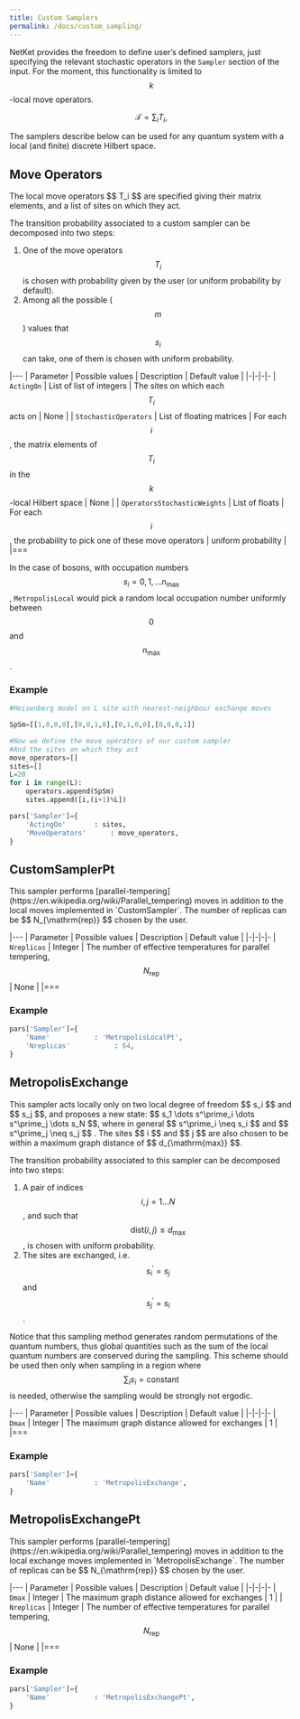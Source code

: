 ```yaml
---
title: Custom Samplers
permalink: /docs/custom_sampling/
---
```

NetKet provides the freedom to define user’s defined samplers, just specifying the relevant stochastic operators in the `Sampler` section of the input. For the moment, this functionality is limited to $$k$$-local move operators.

$$
\mathcal{T}= \sum_i T_i,
$$

The samplers describe below can be used for any quantum system with a local (and finite) discrete Hilbert space.

<h2 class="bg-primary">Move Operators</h2>
The local move operators $$ T_i $$ are specified giving their matrix elements, and a list of sites on which they act.

The transition probability associated to a custom sampler can be decomposed into two steps:

1. One of the move operators $$ T_i $$ is chosen with probability given by the user (or uniform probability by default).  
2. Among all the possible ($$ m $$) values that $$ s_i $$ can take, one of them is chosen with uniform probability.

|---
| Parameter | Possible values | Description | Default value |
|-|-|-|-
| `ActingOn` | List of list of integers  |  The sites on which each $$ T_i $$ acts on | None |
| `StochasticOperators` | List of floating matrices |  For each $$ i $$, the matrix elements of $$ T_i $$ in the $$ k $$-local Hilbert space | None |
| `OperatorsStochasticWeights` | List of floats |  For each $$ i $$, the probability to pick one of these move operators | uniform probability |
|===


In the case of bosons, with occupation numbers $$ s_i = 0, 1, \dots n_{\mathrm{max}} $$, `MetropolisLocal` would pick a random local occupation number uniformly between $$ 0 $$ and $$ n_{\mathrm{max}} $$.  


### Example
```python
#Heisenberg model on L site with nearest-neighbour exchange moves

SpSm=[[1,0,0,0],[0,0,1,0],[0,1,0,0],[0,0,0,1]]

#Now we define the move operators of our custom sampler
#And the sites on which they act
move_operators=[]
sites=[]
L=20
for i in range(L):
    operators.append(SpSm)
    sites.append([i,(i+1)%L])

pars['Sampler']={
    'ActingOn'       : sites,
    'MoveOperators'      : move_operators,
}
```

<h2 class="bg-primary">CustomSamplerPt</h2>
This sampler performs [parallel-tempering](https://en.wikipedia.org/wiki/Parallel_tempering) moves in addition to the local moves implemented in `CustomSampler`. The number of replicas can be $$ N_{\mathrm{rep}} $$ chosen by the user.

|---
| Parameter | Possible values | Description | Default value |
|-|-|-|-
| `Nreplicas` | Integer |  The number of effective temperatures for parallel tempering, $$ N_{\mathrm{rep}} $$ | None |
|===

### Example
```python
pars['Sampler']={
    'Name'           : 'MetropolisLocalPt',
    'Nreplicas'           : 64,
}
```

<h2 class="bg-primary">MetropolisExchange</h2>
This sampler acts locally only on two local degree of freedom $$ s_i $$ and $$ s_j $$, and proposes a new state: $$ s_1 \dots s^\prime_i \dots s^\prime_j \dots s_N $$,
where in general $$ s^\prime_i \neq s_i $$ and $$ s^\prime_j \neq s_j $$ . The sites $$ i $$ and $$ j $$ are also chosen to be within a maximum graph distance of $$ d_{\mathrm{max}} $$.

The transition probability associated to this sampler can be decomposed into two steps:

1. A pair of indices $$ i,j = 1\dots N $$, and such that $$ \mathrm{dist}(i,j) \leq d_{\mathrm{max}} $$, is chosen with uniform probability.   
2. The sites are exchanged, i.e. $$ s^\prime_i = s_j $$ and $$ s^\prime_j = s_i $$.

Notice that this sampling method generates random permutations of the quantum numbers, thus global quantities such as the sum of the local quantum numbers are conserved during the sampling.
This scheme should be used then only when sampling in a region where $$ \sum_i s_i = \mathrm{constant} $$ is needed, otherwise the sampling would be strongly not ergodic.  

|---
| Parameter | Possible values | Description | Default value |
|-|-|-|-
| `Dmax` | Integer | The maximum graph distance allowed for exchanges | 1 |
|===

### Example
```python
pars['Sampler']={
    'Name'           : 'MetropolisExchange',
}
```

<h2 class="bg-primary">MetropolisExchangePt</h2>
This sampler performs [parallel-tempering](https://en.wikipedia.org/wiki/Parallel_tempering) moves in addition to
the local exchange moves implemented in `MetropolisExchange`. The number of replicas can be $$ N_{\mathrm{rep}} $$ chosen by the user.

|---
| Parameter | Possible values | Description | Default value |
|-|-|-|-
| `Dmax` | Integer | The maximum graph distance allowed for exchanges | 1 |
| `Nreplicas` | Integer |  The number of effective temperatures for parallel tempering, $$ N_{\mathrm{rep}} $$ | None |
|===

### Example
```python
pars['Sampler']={
    'Name'           : 'MetropolisExchangePt',
}
```
